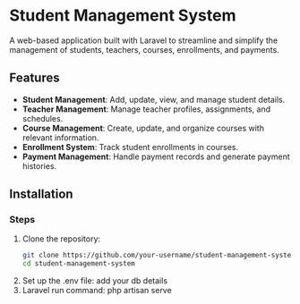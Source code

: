 # Student Management System  

A web-based application built with Laravel to streamline and simplify the management of students, teachers, courses, enrollments, and payments.  

## Features  
- **Student Management**: Add, update, view, and manage student details.  
- **Teacher Management**: Manage teacher profiles, assignments, and schedules.  
- **Course Management**: Create, update, and organize courses with relevant information.  
- **Enrollment System**: Track student enrollments in courses.  
- **Payment Management**: Handle payment records and generate payment histories.  

## Installation   
### Steps  
1. Clone the repository:  
   ```bash  
   git clone https://github.com/your-username/student-management-system.git  
   cd student-management-system  

2. Set up the .env file:
   add your db details
3. Laravel run command: php artisan serve

